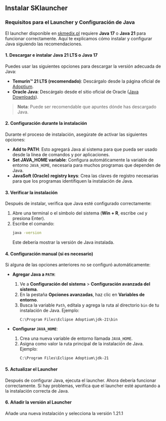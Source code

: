 ## Instalar SKlauncher

### Requisitos para el Launcher y Configuración de Java

El launcher disponible en [skmedix.pl](https://skmedix.pl/es/downloads) requiere **Java 17** o **Java 21** para funcionar correctamente. Aquí te explicamos cómo instalar y configurar Java siguiendo las recomendaciones.

#### 1. **Descargar e instalar Java 21 LTS o Java 17**
Puedes usar las siguientes opciones para descargar la versión adecuada de Java:

- **Temurin™ 21 LTS (recomendado)**: Descárgalo desde la página oficial de [Adoptium](https://adoptium.net/es/temurin/releases/?version=17&os=windows).
- **Oracle Java**: Descárgalo desde el sitio oficial de Oracle ([Java Downloads](https://www.oracle.com/java/technologies/downloads/)).

> **Nota**: Puede ser recomendable que apuntes dónde has descargado Java.

#### 2. **Configuración durante la instalación**
Durante el proceso de instalación, asegúrate de activar las siguientes opciones:

- **Add to PATH**: Esto agregará Java al sistema para que pueda ser usado desde la línea de comandos y por aplicaciones.
- **Set JAVA_HOME variable**: Configura automáticamente la variable de entorno `JAVA_HOME`, necesaria para muchos programas que dependen de Java.
- **JavaSoft (Oracle) registry keys**: Crea las claves de registro necesarias para que los programas identifiquen la instalación de Java.

#### 3. **Verificar la instalación**
Después de instalar, verifica que Java esté configurado correctamente:

1. Abre una terminal o el símbolo del sistema (**Win + R**, escribe `cmd` y presiona Enter).
2. Escribe el comando:  
   ```bash
   java -version
   ```
   Este debería mostrar la versión de Java instalada.

#### 4. **Configuración manual (si es necesario)**
Si alguna de las opciones anteriores no se configuró automáticamente:

- **Agregar Java a `PATH`**:
  1. Ve a **Configuración del sistema** > **Configuración avanzada del sistema**.
  2. En la pestaña **Opciones avanzadas**, haz clic en **Variables de entorno**.
  3. Busca la variable `Path`, edítala y agrega la ruta al directorio `bin` de tu instalación de Java. Ejemplo:  
     ```
     C:\Program Files\Eclipse Adoptium\jdk-21\bin
     ```
  
- **Configurar `JAVA_HOME`**:
  1. Crea una nueva variable de entorno llamada `JAVA_HOME`.
  2. Asigna como valor la ruta principal de la instalación de Java. Ejemplo:  
     ```
     C:\Program Files\Eclipse Adoptium\jdk-21
     ```

#### 5. **Actualizar el Launcher**
Después de configurar Java, ejecuta el launcher. Ahora debería funcionar correctamente. Si hay problemas, verifica que el launcher esté apuntando a la instalación correcta de Java.

#### 6. **Añadir la versión al Launcher**
Añade una nueva instalación y selecciona la versión 1.21.1
